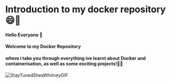 # Introduction to my docker repository 😄👋

#### Hello Everyone 👋
#### Welcome to my Docker Repository
#### where i take you through everything ive learnt about Docker and containerisation, as well as some exciting projects!🚀🎉

![StayTunedSheaWhitneyGIF](https://github.com/user-attachments/assets/3a28088a-3793-4652-9fb8-7bb06c780def)

